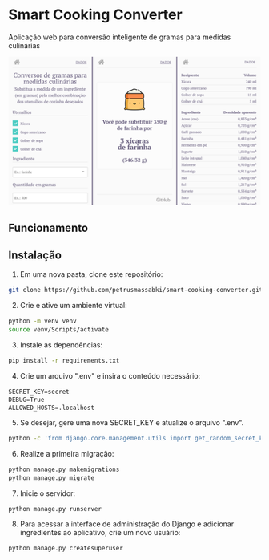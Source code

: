 ﻿# Smart Cooking Converter

Aplicação web para conversão inteligente de gramas para medidas culinárias

![App views](https://github.com/petrusmassabki/smart-cooking-converter/blob/master/screens.png)

## Funcionamento

## Instalação

1. Em uma nova pasta, clone este repositório:
```bash
git clone https://github.com/petrusmassabki/smart-cooking-converter.git .
```
2. Crie e ative um ambiente virtual:
```bash
python -m venv venv
source venv/Scripts/activate
```
3. Instale as dependências:
```bash
pip install -r requirements.txt
```
4. Crie um arquivo ".env" e insira o conteúdo necessário:
```
SECRET_KEY=secret
DEBUG=True
ALLOWED_HOSTS=.localhost
```
5. Se desejar, gere uma nova SECRET_KEY e atualize o arquivo ".env".
```bash
python -c 'from django.core.management.utils import get_random_secret_key; print(get_random_secret_key())'
```
6. Realize a primeira migração:
```bash
python manage.py makemigrations
python manage.py migrate
```
7. Inicie o servidor:
```bash
python manage.py runserver
```
8. Para acessar a interface de administração do Django e adicionar ingredientes ao aplicativo, crie um novo usuário:
```bash
python manage.py createsuperuser
```